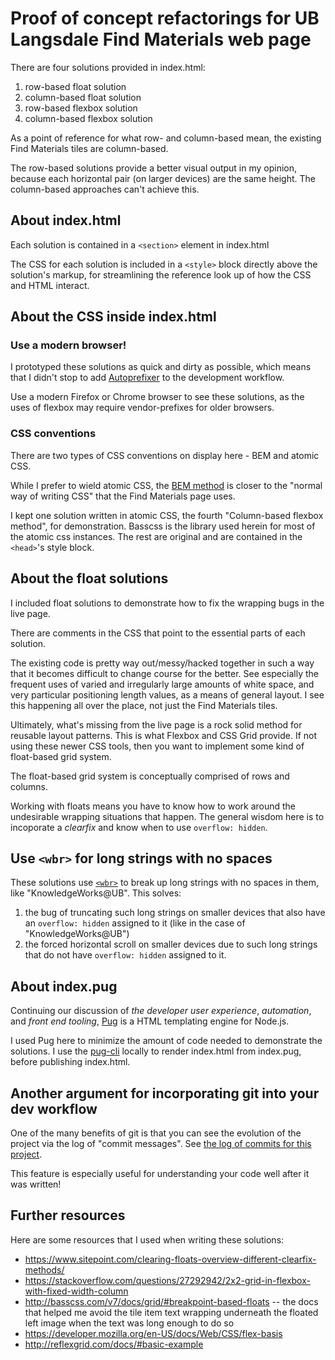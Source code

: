 # Proof of concept refactorings for UB Langsdale Find Materials web page

There are four solutions provided in index.html:

1.  row-based float solution
2.  column-based float solution
3.  row-based flexbox solution
4.  column-based flexbox solution

As a point of reference for what row- and column-based mean, the existing Find Materials tiles are column-based.

The row-based solutions provide a better visual output in my opinion, because each horizontal pair (on larger devices) are the same height. The column-based approaches can't achieve this.

## About index.html

Each solution is contained in a `<section>` element in index.html

The CSS for each solution is included in a `<style>` block directly above the solution's markup, for streamlining the reference look up of how the CSS and HTML interact.

## About the CSS inside index.html

### Use a modern browser!

I prototyped these solutions as quick and dirty as possible, which means that I didn't stop to add [Autoprefixer](https://github.com/postcss/autoprefixer) to the development workflow.

Use a modern Firefox or Chrome browser to see these solutions, as the uses of flexbox may require vendor-prefixes for older browsers.

### CSS conventions

There are two types of CSS conventions on display here - BEM and atomic CSS.

While I prefer to wield atomic CSS, the [BEM method](https://en.bem.info/methodology/) is closer to the "normal way of writing CSS" that the Find Materials page uses.

I kept one solution written in atomic CSS, the fourth "Column-based flexbox method", for demonstration. Basscss is the library used herein for most of the atomic css instances. The rest are original and are contained in the `<head>`'s style block.

## About the float solutions

I included float solutions to demonstrate how to fix the wrapping bugs in the live page.

There are comments in the CSS that point to the essential parts of each solution.

The existing code is pretty way out/messy/hacked together in such a way that it becomes difficult to change course for the better. See especially the frequent uses of varied and irregularly large amounts of white space, and very particular positioning length values, as a means of general layout. I see this happening all over the place, not just the Find Materials tiles.

Ultimately, what's missing from the live page is a rock solid method for reusable layout patterns. This is what Flexbox and CSS Grid provide. If not using these newer CSS tools, then you want to implement some kind of float-based grid system.

The float-based grid system is conceptually comprised of rows and columns.

Working with floats means you have to know how to work around the undesirable wrapping situations that happen. The general wisdom here is to incoporate a _clearfix_ and know when to use `overflow: hidden`.

## Use `<wbr>` for long strings with no spaces

These solutions use [`<wbr>`](https://developer.mozilla.org/en-US/docs/Web/HTML/Element/wbr) to break up long strings with no spaces in them, like "KnowledgeWorks@UB". This solves:

1.  the bug of truncating such long strings on smaller devices that also have an `overflow: hidden` assigned to it (like in the case of "KnowledgeWorks@UB")
2.  the forced horizontal scroll on smaller devices due to such long strings that do not have `overflow: hidden` assigned to it.

## About index.pug

Continuing our discussion of _the developer user experience_, _automation_, and _front end tooling_, [Pug](https://pugjs.org/) is a HTML templating engine for Node.js.

I used Pug here to minimize the amount of code needed to demonstrate the solutions. I use the [pug-cli](https://github.com/pugjs/pug-cli) locally to render index.html from index.pug, before publishing index.html.

## Another argument for incorporating git into your dev workflow

One of the many benefits of git is that you can see the evolution of the project via the log of "commit messages". See [the log of commits for this project](https://github.com/brianzelip/langsdale/commits/master).

This feature is especially useful for understanding your code well after it was written!

## Further resources

Here are some resources that I used when writing these solutions:

* https://www.sitepoint.com/clearing-floats-overview-different-clearfix-methods/
* https://stackoverflow.com/questions/27292942/2x2-grid-in-flexbox-with-fixed-width-column
* http://basscss.com/v7/docs/grid/#breakpoint-based-floats -- the docs that helped me avoid the tile item text wrapping underneath the floated left image when the text was long enough to do so
* https://developer.mozilla.org/en-US/docs/Web/CSS/flex-basis
* http://reflexgrid.com/docs/#basic-example

